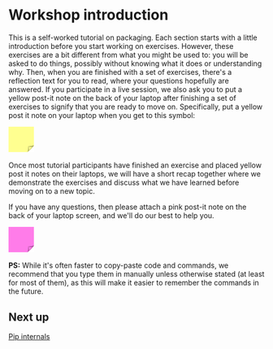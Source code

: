 # Workshop introduction

This is a self-worked tutorial on packaging. 
Each section starts with a little introduction before you start working on exercises.
However, these exercises are a bit different from what you might be used to: you will be asked to do things, possibly without knowing what it does or understanding why.
Then, when you are finished with a set of exercises, there's a reflection text for you to read, where your questions hopefully are answered.
If you participate in a live session, we also ask you to put a yellow post-it note on the back of your laptop after finishing a set of exercises to signify that you are ready to move on.
Specifically, put a yellow post it note on your laptop when you get to this symbol:

<img src="../../../assets/post_it_yellow.svg" alt="Illustraiton of a pink post it note" width="50px" />

Once most tutorial participants have finished an exercise and placed yellow post it notes on their laptops, we will have a short recap together where we demonstrate the exercises and discuss what we have learned before moving on to a new topic.

If you have any questions, then please attach a pink post-it note on the back of your laptop screen, and we'll do our best to help you.

<img src="../../../assets/post_it_pink.svg" alt="Illustraiton of a pink post it note" width="50px" />

**PS:** While it's often faster to copy-paste code and commands, we recommend that you type them in manually unless otherwise stated (at least for most of them), as this will make it easier to remember the commands in the future.

## Next up
[Pip internals](./02-pip-internals.md)